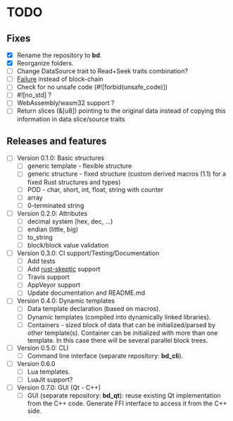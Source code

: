 # TODO

## Fixes

* [x] Rename the repository to **bd**.
* [x] Reorganize folders.
* [ ] Change DataSource trait to Read+Seek traits combination?
* [ ] [Failure](https://github.com/withoutboats/failure) instead of block-chain
* [ ] Check for no unsafe code (#![forbid(unsafe_code)])
* [ ] #![no_std] ?
* [ ] WebAssembly/wasm32 support ?
* [ ] Return slices (&[u8]) pointing to the original data instead of copying this information in data slice/source traits

## Releases and features

* [ ] Version 0.1.0: Basic structures
  * [ ] generic template - flexible structure
  * [ ] generic structure - fixed structure (custom derived macros (1.1) for a fixed Rust structures and types)
  * [ ] POD - char, short, int, float, string with counter
  * [ ] array
  * [ ] 0-terminated string

* [ ] Version 0.2.0: Attributes
  * [ ] decimal system (hex, dec, ...)
  * [ ] endian (little, big)
  * [ ] to_string
  * [ ] block/block value validation

* [ ] Version 0.3.0: CI support/Testing/Documentation
  * [ ] Add tests
  * [ ] Add [rust-skeptic](https://github.com/brson/rust-skeptic) support
  * [ ] Travis support
  * [ ] AppVeyor support
  * [ ] Update documentation and README.md

* [ ] Version 0.4.0: Dynamic templates
  * [ ] Data template declaration (based on macros).
  * [ ] Dynamic templates (compiled into dynamically linked libraries).
  * [ ] Containers - sized block of data that can be initialized/parsed by other template(s). Container can be initialized with more than one template. In this case there will be several parallel block trees.

* [ ] Version 0.5.0: CLI
  * [ ] Command line interface (separate repository: **bd_cli**).

* [ ] Version 0.6.0
  * [ ] Lua templates.
  * [ ] LuaJit support?

* [ ] Version 0.7.0: GUI (Qt - C++)
  * [ ] GUI (separate repository: **bd_qt**): reuse existing Qt implementation from the C++ code. Generate FFI interface to access it from the C++ side.
